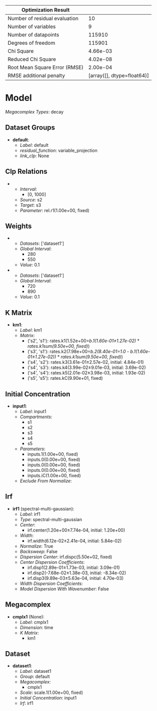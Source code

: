 | Optimization Result           |                            |
|-------------------------------|----------------------------|
| Number of residual evaluation | 10                         |
| Number of variables           | 9                          |
| Number of datapoints          | 115910                     |
| Degrees of freedom            | 115901                     |
| Chi Square                    | 4.66e-03                   |
| Reduced Chi Square            | 4.02e-08                   |
| Root Mean Square Error (RMSE) | 2.00e-04                   |
| RMSE additional penalty       | [array([], dtype=float64)] |

# Model

_Megacomplex Types_: decay

## Dataset Groups

* **default**:
  * *Label*: default
  * *residual_function*: variable_projection
  * *link_clp*: None

## Clp Relations

* 
    * *Interval*: 
      * [0, 1000]
    * *Source*: s2
    * *Target*: s3
    * *Parameter*: rel.r1(1.00e+00, fixed)
  

## Weights

* 
    * *Datasets*: ['dataset1']
    * *Global Interval*: 
      * 280
      * 550
    * *Value*: 0.1
  
* 
    * *Datasets*: ['dataset1']
    * *Global Interval*: 
      * 720
      * 890
    * *Value*: 0.1
  

## K Matrix

* **km1**:
    * *Label*: km1
    * *Matrix*: 
      * ('s2', 's1'): rates.k1(1.52e+00=_b.1(1.60e-01±1.27e-02)_ * _rates.k1sum(9.50e+00, fixed)_)
      * ('s3', 's1'): rates.k2(7.98e+00=_b.2(8.40e-01=1.0 - _b.1(1.60e-01±1.27e-02)_)_ * _rates.k1sum(9.50e+00, fixed)_)
      * ('s4', 's2'): rates.k3(3.61e-01±2.57e-02, initial: 4.84e-01)
      * ('s4', 's3'): rates.k4(3.99e-02±9.01e-03, initial: 3.69e-02)
      * ('s4', 's4'): rates.k5(2.01e-02±3.98e-03, initial: 1.93e-02)
      * ('s5', 's5'): rates.kC(9.90e+01, fixed)
  

## Initial Concentration

* **input1**:
    * *Label*: input1
    * *Compartments*: 
      * s1
      * s2
      * s3
      * s4
      * s5
    * *Parameters*: 
      * inputs.1(1.00e+00, fixed)
      * inputs.0(0.00e+00, fixed)
      * inputs.0(0.00e+00, fixed)
      * inputs.0(0.00e+00, fixed)
      * inputs.iC(1.00e+00, fixed)
    * *Exclude From Normalize*: 
  

## Irf

* **irf1** (spectral-multi-gaussian):
    * *Label*: irf1
    * *Type*: spectral-multi-gaussian
    * *Center*: 
      * irf.center(1.20e+00±7.74e-04, initial: 1.20e+00)
    * *Width*: 
      * irf.width(6.12e-02±2.41e-04, initial: 5.84e-02)
    * *Normalize*: True
    * *Backsweep*: False
    * *Dispersion Center*: irf.dispc(5.50e+02, fixed)
    * *Center Dispersion Coefficients*: 
      * irf.disp1(2.89e-01±1.73e-03, initial: 3.09e-01)
      * irf.disp2(-7.68e-02±1.38e-03, initial: -8.34e-02)
      * irf.disp3(9.89e-03±5.63e-04, initial: 4.70e-03)
    * *Width Dispersion Coefficients*: 
    * *Model Dispersion With Wavenumber*: False
  

## Megacomplex

* **cmplx1** (None):
    * *Label*: cmplx1
    * *Dimension*: time
    * *K Matrix*: 
      * km1
  

## Dataset

* **dataset1**:
    * *Label*: dataset1
    * *Group*: default
    * *Megacomplex*: 
      * cmplx1
    * *Scale*: scale.1(1.00e+00, fixed)
    * *Initial Concentration*: input1
    * *Irf*: irf1
  

